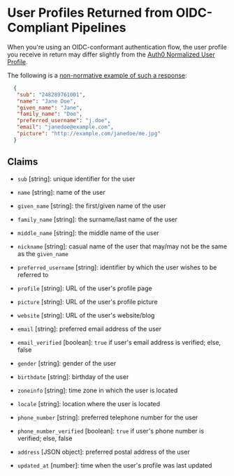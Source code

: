 # User Profiles Returned from OIDC-Compliant Pipelines

When you're using an OIDC-conformant authentication flow, the user profile you receive in return may differ slightly from the [Auth0 Normalized User Profile](/user-profile/normalized).

The following is a [non-normative example of such a response](https://openid.net/specs/openid-connect-basic-1_0.html#StandardClaims):

```json
  {
   "sub": "248289761001",
   "name": "Jane Doe",
   "given_name": "Jane",
   "family_name": "Doe",
   "preferred_username": "j.doe",
   "email": "janedoe@example.com",
   "picture": "http://example.com/janedoe/me.jpg"
  }
```

## Claims

* `sub` [string]: unique identifier for the user

* `name` [string]: name of the user

* `given_name` [string]: the first/given name of the user

* `family_name` [string]: the surname/last name of the user

* `middle_name` [string]: the middle name of the user

* `nickname` [string]: casual name of the user that may/may not be the same as the `given_name`

* `preferred_username` [string]: identifier by which the user wishes to be referred to

* `profile` [string]: URL of the user's profile page

* `picture` [string]: URL of the user's profile picture

* `website` [string]: URL of the user's website/blog

* `email` [string]: preferred email address of the user

* `email_verified` [boolean]: `true` if user's email address is verified; else, false

* `gender` [string]: gender of the user

* `birthdate` [string]: birthday of the user

* `zoneinfo` [string]: time zone in which the user is located

* `locale` [string]: location where the user is located

* `phone_number` [string]: preferred telephone number for the user

* `phone_number_verified` [boolean]: `true` if user's phone number is verified; else, false

* `address` [JSON object]: preferred postal address of the user

* `updated_at` [number]: time when the user's profile was last updated